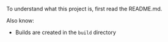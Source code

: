 To understand what this project is, first read the README.md.

Also know:
- Builds are created in the `build` directory
